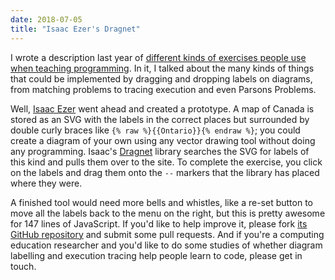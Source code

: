 ```yaml
---
date: 2018-07-05
title: "Isaac Ezer's Dragnet"
---
```


<p>
  I wrote a description last year of
  <a href="@root/2017/10/16/exercise-types/">different kinds of exercises people use when teaching programming</a>.
  In it,
  I talked about the many kinds of things that could be implemented by dragging and dropping labels on diagrams,
  from matching problems to tracing execution and even Parsons Problems.
</p>
<p>
  Well,
  <a href="http://www.isaacezer.com/">Isaac Ezer</a> went ahead and created a prototype.
  A map of Canada is stored as an SVG with the labels in the correct places
  but surrounded by double curly braces like <code>{% raw %}{{Ontario}}{% endraw %}</code>;
  you could create a diagram of your own using any vector drawing tool
  without doing any programming.
  Isaac's <a href="https://github.com/iezer/dragnet">Dragnet</a> library
  searches the SVG for labels of this kind and pulls them over to the site.
  To complete the exercise,
  you click on the labels and drag them onto the <code>--</code> markers
  that the library has placed where they were.
</p>
<p>
  A finished tool would need more bells and whistles,
  like a re-set button to move all the labels back to the menu on the right,
  but this is pretty awesome for 147 lines of JavaScript.
  If you'd like to help improve it,
  please fork <a href="https://github.com/iezer/dragnet">its GitHub repository</a>
  and submit some pull requests.
  And if you're a computing education researcher and you'd like to do some studies
  of whether diagram labelling and execution tracing help people learn to code,
  please get in touch.
</p>
